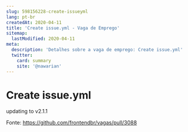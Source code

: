 ```yaml
---
slug: 598156228-create-issueyml
lang: pt-br
createdAt: 2020-04-11
title: 'Create issue.yml - Vaga de Emprego'
sitemap:
  lastModified: 2020-04-11
meta:
  description: 'Detalhes sobre a vaga de emprego: Create issue.yml'
  twitter:
    card: summary
    site: '@nawarian'
---
```


# Create issue.yml

updating to v2.1.1

Fonte: https://github.com/frontendbr/vagas/pull/3088